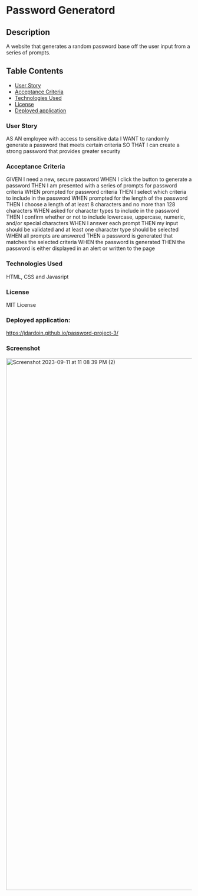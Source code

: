 # Password Generatord

## Description
A website that generates a random password base off the user input from a series of prompts.

## Table Contents

- [User Story](#User-Story)
- [Acceptance Criteria](#Acceptance-Criteria)
- [Technologies Used](#Technologies-Used)
- [License](#License)
- [Deployed application](#Deployed-application)

### User Story

AS AN employee with access to sensitive data
I WANT to randomly generate a password that meets certain criteria
SO THAT I can create a strong password that provides greater security


### Acceptance Criteria
GIVEN I need a new, secure password
WHEN I click the button to generate a password
THEN I am presented with a series of prompts for password criteria
WHEN prompted for password criteria
THEN I select which criteria to include in the password
WHEN prompted for the length of the password
THEN I choose a length of at least 8 characters and no more than 128 characters
WHEN asked for character types to include in the password
THEN I confirm whether or not to include lowercase, uppercase, numeric, and/or special characters
WHEN I answer each prompt
THEN my input should be validated and at least one character type should be selected
WHEN all prompts are answered
THEN a password is generated that matches the selected criteria
WHEN the password is generated
THEN the password is either displayed in an alert or written to the page

### Technologies Used
HTML, CSS and Javasript

### License 
MIT License 

### Deployed application:
https://jdardoin.github.io/password-project-3/

### Screenshot
<img width="1440" alt="Screenshot 2023-09-11 at 11 08 39 PM (2)" src="https://github.com/jdardoin/password-project-3/assets/141884948/6af6f1db-c04f-4677-89b8-863230558bd3">
